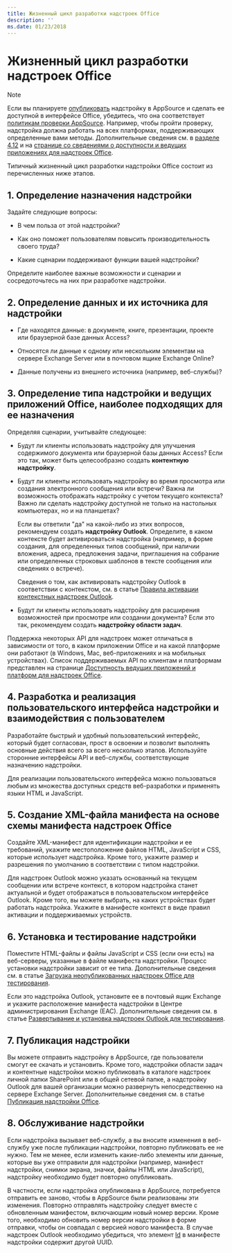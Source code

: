 ```yaml
---
title: Жизненный цикл разработки надстроек Office
description: ''
ms.date: 01/23/2018
---
```


# <a name="office-add-ins-development-lifecycle"></a>Жизненный цикл разработки надстроек Office

> [!NOTE]
> Если вы планируете [опубликовать](../publish/publish.md) надстройку в AppSource и сделать ее доступной в интерфейсе Office, убедитесь, что она соответствует [политикам проверки AppSource](https://docs.microsoft.com/ru-ru/office/dev/store/validation-policies). Например, чтобы пройти проверку, надстройка должна работать на всех платформах, поддерживающих определенные вами методы. Дополнительные сведения см. в [разделе 4.12](https://docs.microsoft.com/ru-ru/office/dev/store/validation-policies#4-apps-and-add-ins-behave-predictably) и на [странице со сведениями о доступности и ведущих приложениях для надстроек Office](../overview/office-add-in-availability.md). 

Типичный жизненный цикл разработки надстройки Office состоит из перечисленных ниже этапов.


## <a name="1-decide-on-the-purpose-of-the-add-in"></a>1. Определение назначения надстройки
    
Задайте следующие вопросы:
    
- В чем польза от этой надстройки? 
        
- Как оно поможет пользователям повысить производительность своего труда?
        
- Какие сценарии поддерживают функции вашей надстройки?
    
Определите наиболее важные возможности и сценарии и сосредоточьтесь на них при разработке надстройки. 

    
## <a name="2-identify-the-data-and-data-source-for-the-add-in"></a>2. Определение данных и их источника для надстройки
    
- Где находятся данные: в документе, книге, презентации, проекте или браузерной базе данных Access? 
    
- Относятся ли данные к одному или нескольким элементам на сервере Exchange Server или в почтовом ящике Exchange Online? 
    
- Данные получены из внешнего источника (например, веб-службы)?

    
## <a name="3-identify-the-type-of-add-in-and-office-host-applications-that-best-support-the-purpose-of-the-add-in"></a>3. Определение типа надстройки и ведущих приложений Office, наиболее подходящих для ее назначения
    
Определяя сценарии, учитывайте следующее:
    
- Будут ли клиенты использовать надстройку для улучшения содержимого документа или браузерной базы данных Access? Если это так, может быть целесообразно создать **контентную надстройку**. 
    
- Будут ли клиенты использовать надстройку во время просмотра или создания электронного сообщения или встречи? Важна ли возможность отображать надстройку с учетом текущего контекста? Важно ли сделать надстройку доступной не только на настольных компьютерах, но и на планшетах?
    
    Если вы ответили "да" на какой-либо из этих вопросов, рекомендуем создать **надстройку Outlook**. Определите, в каком контексте будет активироваться надстройка (например, в форме создания, для определенных типов сообщений, при наличии вложения, адреса, предложения задачи, приглашения на собрание или определенных строковых шаблонов в тексте сообщения или сведениях о встрече). 
        
    Сведения о том, как активировать надстройку Outlook в соответствии с контекстом, см. в статье [Правила активации контекстных надстроек Outlook](https://docs.microsoft.com/ru-ru/outlook/add-ins/activation-rules). 
    
- Будут ли клиенты использовать надстройку для расширения возможностей при просмотре или создании документа? Если это так, рекомендуем создать **надстройку области задач**. 

Поддержка некоторых API для надстроек может отличаться в зависимости от того, в каком приложении Office и на какой платформе они работают (в Windows, Mac, веб-приложениях и на мобильных устройствах). Список поддерживаемых API по клиентам и платформам представлен на странице [Доступность ведущих приложений и платформ для надстроек Office](../overview/office-add-in-availability.md).  

    
## <a name="4-design-and-implement-the-user-experience-and-user-interface-for-the-add-in"></a>4. Разработка и реализация пользовательского интерфейса надстройки и взаимодействия с пользователем
    
Разработайте быстрый и удобный пользовательский интерфейс, который будет согласован, прост в освоении и позволит выполнять основные действия всего за всего несколько этапов. Используйте сторонние интерфейсы API и веб-службы, соответствующие назначению надстройки.
    
Для реализации пользовательского интерфейса можно пользоваться любым из множества доступных средств веб-разработки и применять языки HTML и JavaScript.

    
## <a name="5-create-an-xml-manifest-file-based-on-the-office-add-ins-manifest-schema"></a>5. Создание XML-файла манифеста на основе схемы манифеста надстроек Office
    
Создайте XML-манифест для идентификации надстройки и ее требований, укажите местоположение файлов HTML, JavaScript и CSS, которые использует надстройка. Кроме того, укажите размер и разрешения по умолчанию в соответствии с типом надстройки.
    
Для надстроек Outlook можно указать основанный на текущем сообщении или встрече контекст, в котором надстройка станет актуальной и будет отображаться в пользовательском интерфейсе Outlook. Кроме того, вы можете выбрать, на каких устройствах будет работать надстройка. Укажите в манифесте контекст в виде правил активации и поддерживаемых устройств.
    

## <a name="6-install-and-test-the-add-in"></a>6. Установка и тестирование надстройки
    
Поместите HTML-файлы и файлы JavaScript и CSS (если они есть) на веб-серверы, указанные в файле манифеста надстройки. Процесс установки надстройки зависит от ее типа. Дополнительные сведения см. в статье [Загрузка неопубликованных надстроек Office для тестирования](../testing/create-a-network-shared-folder-catalog-for-task-pane-and-content-add-ins.md).
    
Если это надстройка Outlook, установите ее в почтовый ящик Exchange и укажите расположение манифеста надстройки в Центре администрирования Exchange (EAC). Дополнительные сведения см. в статье [Развертывание и установка надстроек Outlook для тестирования](https://docs.microsoft.com/ru-ru/outlook/add-ins/testing-and-tips).

    
## <a name="7-publish-the-add-in"></a>7. Публикация надстройки
    
Вы можете отправить надстройку в AppSource, где пользователи смогут ее скачать и установить. Кроме того, надстройки области задач и контентные надстройки можно публиковать в каталоге надстроек личной папки SharePoint или в общей сетевой папке, а надстройку Outlook для вашей организации можно развернуть непосредственно на сервере Exchange Server. Дополнительные сведения см. в статье [Публикация надстройки Office](../publish/publish.md).
    
    
## <a name="8-maintain-the-add-in"></a>8. Обслуживание надстройки
    
Если надстройка вызывает веб-службу, а вы вносите изменения в веб-службу уже после публикации надстройки, повторно публиковать ее не нужно. Тем не менее, если изменить какие-либо элементы или данные, которые вы уже отправили для надстройки (например, манифест надстройки, снимки экрана, значки, файлы HTML или JavaScript), надстройку необходимо будет повторно опубликовать. 
    
В частности, если надстройка опубликована в AppSource, потребуется отправить ее заново, чтобы в AppSource были реализованы эти изменения. Повторно отправлять надстройку следует вместе с обновленным манифестом, включающим новый номер версии. Кроме того, необходимо обновить номер версии надстройки в форме отправки, чтобы он совпадал с версией нового манифеста. В случае надстроек Outlook необходимо убедиться, что элемент [Id](https://dev.office.com/reference/add-ins/manifest/id) в манифесте надстройки содержит другой UUID.
    
